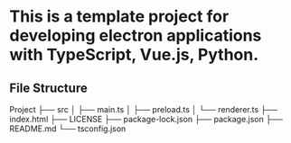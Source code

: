 # This is a template project for developing electron applications with TypeScript, Vue.js, Python.

## File Structure

Project
├── src
│   ├── main.ts
│   ├── preload.ts
│   └── renderer.ts
├── index.html
├── LICENSE
├── package-lock.json
├── package.json
├── README.md
└── tsconfig.json
    
